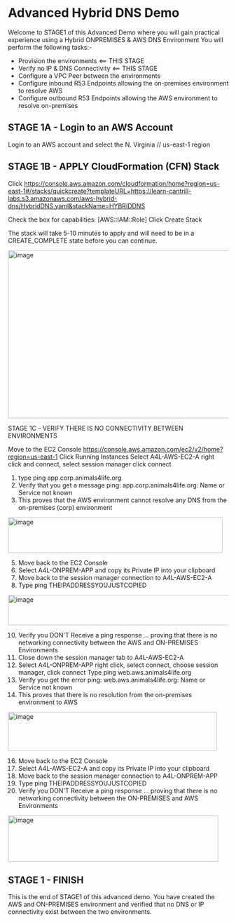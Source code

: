 # Advanced Hybrid DNS Demo
Welcome to STAGE1 of this Advanced Demo where you will gain practical experience using a Hybrid ONPREMISES & AWS DNS Environment You will perform the following tasks:-

- Provision the environments <== THIS STAGE
- Verify no IP & DNS Connectivity <== THIS STAGE
- Configure a VPC Peer between the environments
- Configure inbound R53 Endpoints allowing the on-premises environment to resolve AWS
- Configure outbound R53 Endpoints allowing the AWS environment to resolve on-premises

## STAGE 1A - Login to an AWS Account

Login to an AWS account and select the N. Virginia // us-east-1 region
## STAGE 1B - APPLY CloudFormation (CFN) Stack

Click https://console.aws.amazon.com/cloudformation/home?region=us-east-1#/stacks/quickcreate?templateURL=https://learn-cantrill-labs.s3.amazonaws.com/aws-hybrid-dns/HybridDNS.yaml&stackName=HYBRIDDNS

Check the box for capabilities: [AWS::IAM::Role] Click Create Stack

The stack will take 5-10 minutes to apply and will need to be in a CREATE_COMPLETE state before you can continue.

<img width="844" height="383" alt="image" src="https://github.com/user-attachments/assets/4264c66c-8b2a-4136-8638-7373ee1e2089" />

STAGE 1C - VERIFY THERE IS NO CONNECTIVITY BETWEEN ENVIRONMENTS

Move to the EC2 Console https://console.aws.amazon.com/ec2/v2/home?region=us-east-1
Click Running Instances
Select A4L-AWS-EC2-A right click and connect, select session manager click connect

1. type ping app.corp.animals4life.org
2. Verify that you get a message ping: app.corp.animals4life.org: Name or Service not known
3. This proves that the AWS environment cannot resolve any DNS from the on-premises (corp) environment

<img width="490" height="81" alt="image" src="https://github.com/user-attachments/assets/dab97423-94f2-4d03-9e28-b349b0c8ab18" />

5. Move back to the EC2 Console
6. Select A4L-ONPREM-APP and copy its Private IP into your clipboard
7. Move back to the session manager connection to A4L-AWS-EC2-A
8. Type ping THEIPADDRESSYOUJUSTCOPIED


<img width="523" height="69" alt="image" src="https://github.com/user-attachments/assets/19623579-587e-44a4-aa1f-643c4d9569e2" />

10. Verify you DON'T Receive a ping response ... proving that there is no networking connectivity between the AWS and ON-PREMISES Environments
11. Close down the session manager tab to A4L-AWS-EC2-A
12. Select A4L-ONPREM-APP right click, select connect, choose session manager, click connect Type ping web.aws.animals4life.org
13. Verify you get the error ping: web.aws.animals4life.org: Name or Service not known
14. This proves that there is no resolution from the on-premises environment to AWS

<img width="477" height="89" alt="image" src="https://github.com/user-attachments/assets/290c5256-dcbf-4fa7-97b1-ac896e9415e6" />

16. Move back to the EC2 Console
17. Select A4L-AWS-EC2-A and copy its Private IP into your clipboard
18. Move back to the session manager connection to A4L-ONPREM-APP
19. Type ping THEIPADDRESSYOUJUSTCOPIED
20. Verify you DON'T Receive a ping response ... proving that there is no networking connectivity between the ON-PREMISES and AWS Environments

<img width="480" height="106" alt="image" src="https://github.com/user-attachments/assets/254b9ab0-6355-4533-bc35-713d09307a7c" />


## STAGE 1 - FINISH
This is the end of STAGE1 of this advanced demo. You have created the AWS and ON-PREMISES environment and verified that no DNS or IP connectivity exist between the two environments.
